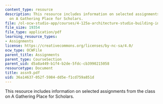 ```yaml
---
content_type: resource
description: This resource includes information on selected assignments from the class
  on A Gathering Place for Scholars.
file: /ol-ocw-studio-app/courses/4-125a-architecture-studio-building-in-landscapes-fall-2005/36a14637052f5984dd5ef1cd759a851d_assn9.pdf
file_size: 19354
file_type: application/pdf
learning_resource_types:
- Assignments
license: https://creativecommons.org/licenses/by-nc-sa/4.0/
ocw_type: OCWFile
parent_title: Assignments
parent_type: CourseSection
parent_uid: d5a8a449-b1f4-b2de-5fdc-cb3990215058
resourcetype: Document
title: assn9.pdf
uid: 36a14637-052f-5984-dd5e-f1cd759a851d
---
```

This resource includes information on selected assignments from the class on A Gathering Place for Scholars.